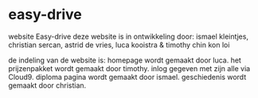 # easy-drive
website Easy-drive
deze website is in ontwikkeling door: ismael kleintjes, christian sercan, astrid de vries, luca kooistra & timothy chin kon loi

de indeling van de website is:
homepage wordt gemaakt door luca.
het prijzenpakket wordt gemaakt door timothy.
inlog gegeven met zijn alle via Cloud9.
diploma pagina wordt gemaakt door ismael.
geschiedenis wordt gemaakt door christian.
